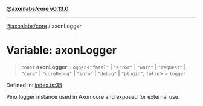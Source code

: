 [**@axonlabs/core v0.13.0**](../README.md)

***

[@axonlabs/core](../globals.md) / axonLogger

# Variable: axonLogger

> `const` **axonLogger**: `Logger`\<`"fatal"` \| `"error"` \| `"warn"` \| `"request"` \| `"core"` \| `"coreDebug"` \| `"info"` \| `"debug"` \| `"plugin"`, `false`\> = `logger`

Defined in: [index.ts:35](https://github.com/AxonJsLabs/AxonJs/blob/3187def3e5c0161745ea7e33640513908efc6c86/src/index.ts#L35)

Pino logger instance used in Axon core and exposed for external use.
